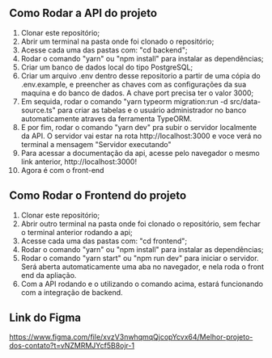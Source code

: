 ## Como Rodar a API do projeto

<ol>
    <li> Clonar este repositório;
    <li> Abrir um terminal na pasta onde foi clonado o repositório;
    <li> Acesse cada uma das pastas com: "cd backend";
    <li> Rodar o comando "yarn" ou "npm install" para instalar as dependências; 
    <li> Criar um banco de dados local do tipo PostgreSQL; 
    <li> Criar um arquivo .env dentro desse repositorio a partir de uma cópia do .env.example, e preencher as chaves com as configurações da sua maquina e do banco de dados. A chave port precisa ter o valor 3000; 
    <li> Em sequida, rodar o comando "yarn typeorm migration:run -d src/data-source.ts" para criar as tabelas e o usuário administrador no banco automaticamente atraves da ferramenta TypeORM.
    <li> E por fim, rodar o comando "yarn dev" pra subir o servidor localmente da API. O servidor vai estar na rota <a>http://localhost:3000</a> e voce verá no terminal a mensagem "Servidor executando" 
    <li> Para acessar a documentação da api, acesse pelo navegador o mesmo link anterior, <a>http://localhost:3000</a>!
    <li> Agora é com o front-end
</ol>

## Como Rodar o Frontend do projeto

<ol>
    <li> Clonar este repositório;
    <li> Abrir outro terminal na pasta onde foi clonado o repositório, sem fechar o terminal anterior rodando a api;
    <li> Acesse cada uma das pastas com: "cd frontend";
    <li> Rodar o comando "yarn" ou "npm install" para instalar as dependências; 
    <li> Rodar o comando "yarn start" ou "npm run dev" para iniciar o servidor. Será aberta automaticamente uma aba no navegador, e nela roda o front end da apliação.
    <li> Com a API rodando e o utilizando o comando acima, estará funcionando com a integração de backend.
</ol>

## Link do Figma
https://www.figma.com/file/xvzV3nwhqmqQjcopYcvx64/Melhor-projeto-dos-contato?t=vNZMRMJYcf5B8ojr-1
